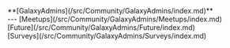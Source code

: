 <div class='linkbox'>
**[GalaxyAdmins](/src/Community/GalaxyAdmins/index.md)**<br />
---
[Meetups](/src/Community/GalaxyAdmins/Meetups/index.md)<br />
[Future](/src/Community/GalaxyAdmins/Future/index.md)<br />
[Surveys](/src/Community/GalaxyAdmins/Surveys/index.md)<br />
</div>
